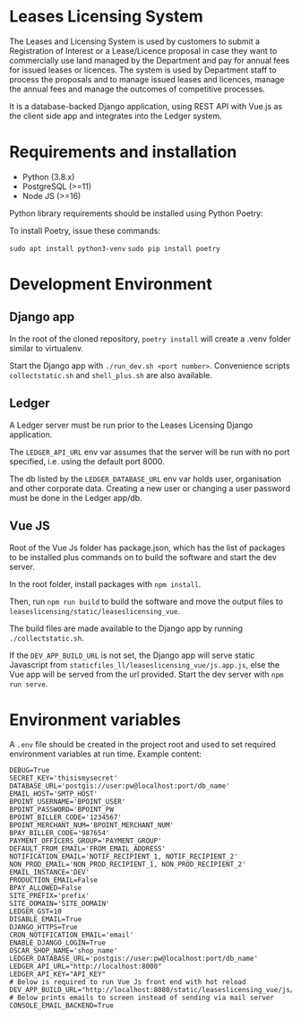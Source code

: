 # Leases Licensing System

The Leases and Licensing System is used by customers to submit a Registration of Interest or a Lease/Licence proposal in case they want to commercially use land managed by the Department and pay for annual fees for issued leases or licences. The system is used by Department staff to process the proposals and to manage issued leases and licences, manage the annual fees and manage the outcomes of competitive processes.

It is a database-backed Django application, using REST API with Vue.js as the client side app and integrates into the Ledger system.

# Requirements and installation

- Python (3.8.x)
- PostgreSQL (>=11)
- Node JS (>=16)

Python library requirements should be installed using Python Poetry:

To install Poetry, issue these commands:

`sudo apt install python3-venv`
`sudo pip install poetry`

# Development Environment

## Django app
In the root of the cloned repository, `poetry install` will create a .venv folder similar to virtualenv.

Start the Django app with `./run_dev.sh <port number>`.  Convenience scripts `collectstatic.sh` and `shell_plus.sh` are also available.

## Ledger
A Ledger server must be run prior to the Leases Licensing Django application.

The `LEDGER_API_URL` env var assumes that the server will be run with no port specified, i.e. using the default port 8000.

The db listed by the `LEDGER_DATABASE_URL` env var holds user, organisation and other corporate data.
Creating a new user or changing a user password must be done in the Ledger app/db.

## Vue JS
Root of the Vue Js folder has package.json, which has the list of packages to be installed plus commands on to build the software and start the dev server.

In the root folder, install packages with `npm install`.

Then, run `npm run build` to build the software and move the output files to `leaseslicensing/static/leaseslicensing_vue`.

The build files are made available to the Django app by running `./collectstatic.sh`.

If the `DEV_APP_BUILD_URL` is not set, the Django app will serve static Javascript from `staticfiles_ll/leaseslicensing_vue/js.app.js`,
else the Vue app will be served from the url provided.  Start the dev server with `npm run serve`.

# Environment variables

A `.env` file should be created in the project root and used to set
required environment variables at run time. Example content:

    DEBUG=True
    SECRET_KEY='thisismysecret'
    DATABASE_URL='postgis://user:pw@localhost:port/db_name'
    EMAIL_HOST='SMTP_HOST'
    BPOINT_USERNAME='BPOINT_USER'
    BPOINT_PASSWORD='BPOINT_PW
    BPOINT_BILLER_CODE='1234567'
    BPOINT_MERCHANT_NUM='BPOINT_MERCHANT_NUM'
    BPAY_BILLER_CODE='987654'
    PAYMENT_OFFICERS_GROUP='PAYMENT_GROUP'
    DEFAULT_FROM_EMAIL='FROM_EMAIL_ADDRESS'
    NOTIFICATION_EMAIL='NOTIF_RECIPIENT_1, NOTIF_RECIPIENT_2'
    NON_PROD_EMAIL='NON_PROD_RECIPIENT_1, NON_PROD_RECIPIENT_2'
    EMAIL_INSTANCE='DEV'
    PRODUCTION_EMAIL=False
    BPAY_ALLOWED=False
    SITE_PREFIX='prefix'
    SITE_DOMAIN='SITE_DOMAIN'
    LEDGER_GST=10
    DISABLE_EMAIL=True
    DJANGO_HTTPS=True
    CRON_NOTIFICATION_EMAIL='email'
    ENABLE_DJANGO_LOGIN=True
    OSCAR_SHOP_NAME='shop_name'
    LEDGER_DATABASE_URL='postgis://user:pw@localhost:port/db_name'
    LEDGER_API_URL="http://localhost:8000"
    LEDGER_API_KEY="API_KEY"
    # Below is required to run Vue Js front end with hot reload
    DEV_APP_BUILD_URL="http://localhost:8080/static/leaseslicensing_vue/js/app.js"
    # Below prints emails to screen instead of sending via mail server
    CONSOLE_EMAIL_BACKEND=True

